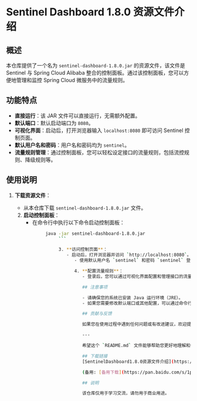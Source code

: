 # Sentinel Dashboard 1.8.0 资源文件介绍

## 概述

本仓库提供了一个名为 `sentinel-dashboard-1.8.0.jar` 的资源文件，该文件是 Sentinel 与 Spring Cloud Alibaba 整合的控制面板。通过该控制面板，您可以方便地管理和监控 Spring Cloud 微服务中的流量规则。

## 功能特点

- **直接运行**：该 JAR 文件可以直接运行，无需额外配置。
- **默认端口**：默认启动端口为 `8080`。
- **可视化界面**：启动后，打开浏览器输入 `localhost:8080` 即可访问 Sentinel 控制页面。
- **默认用户名和密码**：用户名和密码均为 `sentinel`。
- **流量规则管理**：通过控制面板，您可以轻松设定接口的流量规则，包括流控规则、降级规则等。

## 使用说明

1. **下载资源文件**：
   - 从本仓库下载 `sentinel-dashboard-1.8.0.jar` 文件。

   2. **启动控制面板**：
      - 在命令行中执行以下命令启动控制面板：
           ```bash
                java -jar sentinel-dashboard-1.8.0.jar
                     ```

                     3. **访问控制页面**：
                        - 启动后，打开浏览器并访问 `http://localhost:8080`。
                           - 使用默认用户名 `sentinel` 和密码 `sentinel` 登录。

                           4. **配置流量规则**：
                              - 登录后，您可以通过可视化界面配置和管理接口的流量规则，包括流控、降级等。

                              ## 注意事项

                              - 请确保您的系统已安装 Java 运行环境（JRE）。
                              - 如果您需要修改默认端口或其他配置，可以通过命令行参数进行调整。

                              ## 贡献与反馈

                              如果您在使用过程中遇到任何问题或有改进建议，欢迎提交 Issue 或 Pull Request。

                              ---

                              希望这个 `README.md` 文件能够帮助您更好地理解和使用 `sentinel-dashboard-1.8.0.jar` 资源文件。

                              ## 下载链接
                              [SentinelDashboard1.8.0资源文件介绍](https://pan.quark.cn/s/391563aa3a09) 

                              (备用: [备用下载](https://pan.baidu.com/s/1pYvRivc1nYoeA24HRssTXA?pwd=1234))

                              ## 说明

                              该仓库仅用于学习交流，请勿用于商业用途。

